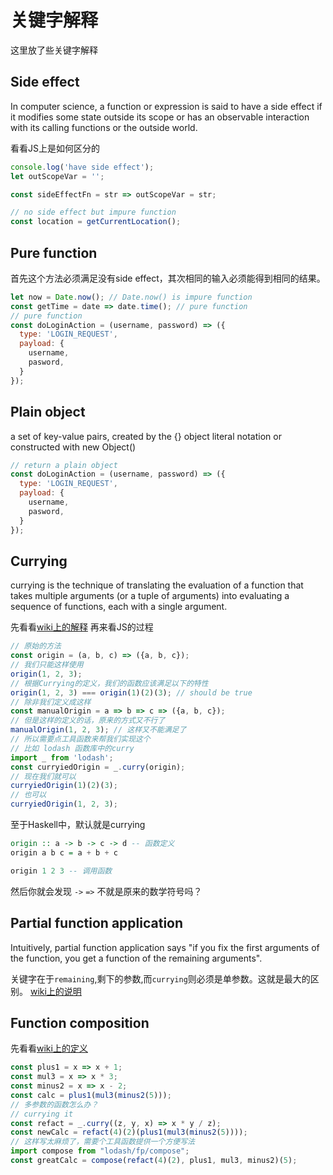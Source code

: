 # 关键字解释

这里放了些关键字解释

## Side effect
>
In computer science, a function or expression is said to have a side effect if it modifies some state outside its scope or has an observable interaction with its calling functions or the outside world.  

看看JS上是如何区分的  

```js
console.log('have side effect');
let outScopeVar = '';

const sideEffectFn = str => outScopeVar = str;

// no side effect but impure function
const location = getCurrentLocation();
```  

## Pure function  
首先这个方法必须满足没有side effect，其次相同的输入必须能得到相同的结果。
```js
let now = Date.now(); // Date.now() is impure function
const getTime = date => date.time(); // pure function
// pure function
const doLoginAction = (username, password) => ({
  type: 'LOGIN_REQUEST',
  payload: {
    username,
    pasword,
  }
});
```  

## Plain object
>
 a set of key-value pairs, created by the {} object literal notation or constructed with new Object()

```js
// return a plain object
const doLoginAction = (username, password) => ({
  type: 'LOGIN_REQUEST',
  payload: {
    username,
    pasword,
  }
});
```

## Currying
>
currying is the technique of translating the evaluation of a function that takes multiple arguments (or a tuple of arguments) into evaluating a sequence of functions, each with a single argument. 

先看看[wiki上的解释](https://en.wikipedia.org/wiki/Currying) 
再来看JS的过程  

```js
// 原始的方法
const origin = (a, b, c) => ({a, b, c});
// 我们只能这样使用
origin(1, 2, 3);
// 根据Currying的定义，我们的函数应该满足以下的特性
origin(1, 2, 3) === origin(1)(2)(3); // should be true
// 除非我们定义成这样
const manualOrigin = a => b => c => ({a, b, c});
// 但是这样的定义的话，原来的方式又不行了
manualOrigin(1, 2, 3); // 这样又不能满足了
// 所以需要点工具函数来帮我们实现这个
// 比如 lodash 函数库中的curry
import _ from 'lodash';
const curryiedOrigin = _.curry(origin);
// 现在我们就可以
curryiedOrigin(1)(2)(3);
// 也可以
curryiedOrigin(1, 2, 3);

```  

至于Haskell中，默认就是currying  

```haskell
origin :: a -> b -> c -> d -- 函数定义
origin a b c = a + b + c

origin 1 2 3 -- 调用函数
```
然后你就会发现 `->` `=>` 不就是原来的数学符号吗？  

## Partial function application
>
Intuitively, partial function application says "if you fix the first arguments of the function, you get a function of the remaining arguments".  

关键字在于`remaining`,剩下的参数,而`currying`则必须是单参数。这就是最大的区别。 
[wiki上的说明](https://en.wikipedia.org/wiki/Currying#Contrast_with_partial_function_application)

## Function composition  
先看看[wiki上的定义](https://en.wikipedia.org/wiki/Function_composition) 

```js
const plus1 = x => x + 1;
const mul3 = x => x * 3;
const minus2 = x => x - 2;
const calc = plus1(mul3(minus2(5)));
// 多参数的函数怎么办？
// currying it
const refact = _.curry((z, y, x) => x * y / z);
const newCalc = refact(4)(2)(plus1(mul3(minus2(5))));
// 这样写太麻烦了，需要个工具函数提供一个方便写法
import compose from "lodash/fp/compose";
const greatCalc = compose(refact(4)(2), plus1, mul3, minus2)(5);
```